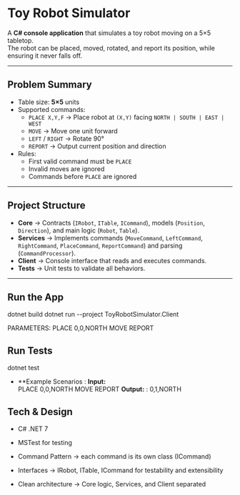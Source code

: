 ﻿# Toy Robot Simulator

A **C# console application** that simulates a toy robot moving on a 5×5 tabletop.  
The robot can be placed, moved, rotated, and report its position, while ensuring it never falls off.  

---

## Problem Summary
- Table size: **5×5** units  
- Supported commands:
  - `PLACE X,Y,F` → Place robot at `(X,Y)` facing `NORTH | SOUTH | EAST | WEST`
  - `MOVE` → Move one unit forward
  - `LEFT` / `RIGHT` → Rotate 90°
  - `REPORT` → Output current position and direction
- Rules:
  - First valid command must be `PLACE`
  - Invalid moves are ignored
  - Commands before `PLACE` are ignored

---

## Project Structure

- **Core** → Contracts (`IRobot`, `ITable`, `ICommand`), models (`Position`, `Direction`), and main logic (`Robot`, `Table`).  
- **Services** → Implements commands (`MoveCommand`, `LeftCommand`, `RightCommand`, `PlaceCommand`, `ReportCommand`) and parsing (`CommandProcessor`).  
- **Client** → Console interface that reads and executes commands.  
- **Tests** → Unit tests to validate all behaviors.  

---

## Run the App

dotnet build
dotnet run --project ToyRobotSimulator.Client

PARAMETERS:
PLACE 0,0,NORTH
MOVE
REPORT

## Run Tests

dotnet test
- **Example Scenarios : 
**Input:** 			
 PLACE 0,0,NORTH
 MOVE
 REPORT
**Output:** : 
 0,1,NORTH

## Tech & Design

- C# .NET 7

- MSTest for testing

- Command Pattern → each command is its own class (ICommand)

- Interfaces → IRobot, ITable, ICommand for testability and extensibility

- Clean architecture → Core logic, Services, and Client separated

